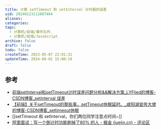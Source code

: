 ```yaml
---
title: 计算 setTimeout 和 setInterval 计时器的误差
uid: 20240123112807464
aliases: 
categories: 
tags:
  - 计算机/前端/事件队列
  - 计算机/前端/JavaScript
archive: false
draft: false
todo: false
createTime: 2023-05-07 22:01:31
updateTime: 2024-08-02 15:00:19
---
```


## 参考

- [前端setInterval和setTimeout计时误差问题分析&&解决方案\_LYFlied的博客-CSDN博客\_setinterval 误差](https://blog.csdn.net/qq_39903567/article/details/115392972)
- [【前端】关于setTimeout的那些事，setTimeout休眠延时。\_咸阳湖宣传大使的博客-CSDN博客\_settimeout休眠](https://blog.csdn.net/weixin_44201257/article/details/123196921)
- [[setTimeout 和 setInterval，你们两位同学注意点时间~]]
- [阿里面试：写一个倒计时功能刷掉了80% 的人 - 掘金 (juejin.cn) - 评论区](https://juejin.cn/post/7343921389084426277#heading-2)
